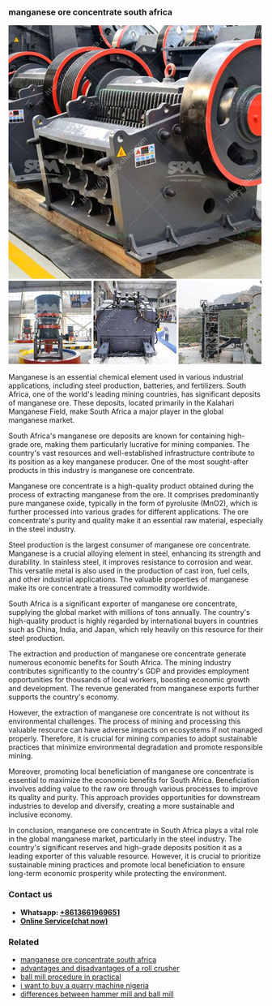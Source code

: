 <h3>manganese ore concentrate south africa</h3><img src='1706753838.jpg' alt=''><p>Manganese is an essential chemical element used in various industrial applications, including steel production, batteries, and fertilizers. South Africa, one of the world's leading mining countries, has significant deposits of manganese ore. These deposits, located primarily in the Kalahari Manganese Field, make South Africa a major player in the global manganese market.</p><p>South Africa's manganese ore deposits are known for containing high-grade ore, making them particularly lucrative for mining companies. The country's vast resources and well-established infrastructure contribute to its position as a key manganese producer. One of the most sought-after products in this industry is manganese ore concentrate.</p><p>Manganese ore concentrate is a high-quality product obtained during the process of extracting manganese from the ore. It comprises predominantly pure manganese oxide, typically in the form of pyrolusite (MnO2), which is further processed into various grades for different applications. The ore concentrate's purity and quality make it an essential raw material, especially in the steel industry.</p><p>Steel production is the largest consumer of manganese ore concentrate. Manganese is a crucial alloying element in steel, enhancing its strength and durability. In stainless steel, it improves resistance to corrosion and wear. This versatile metal is also used in the production of cast iron, fuel cells, and other industrial applications. The valuable properties of manganese make its ore concentrate a treasured commodity worldwide.</p><p>South Africa is a significant exporter of manganese ore concentrate, supplying the global market with millions of tons annually. The country's high-quality product is highly regarded by international buyers in countries such as China, India, and Japan, which rely heavily on this resource for their steel production.</p><p>The extraction and production of manganese ore concentrate generate numerous economic benefits for South Africa. The mining industry contributes significantly to the country's GDP and provides employment opportunities for thousands of local workers, boosting economic growth and development. The revenue generated from manganese exports further supports the country's economy.</p><p>However, the extraction of manganese ore concentrate is not without its environmental challenges. The process of mining and processing this valuable resource can have adverse impacts on ecosystems if not managed properly. Therefore, it is crucial for mining companies to adopt sustainable practices that minimize environmental degradation and promote responsible mining.</p><p>Moreover, promoting local beneficiation of manganese ore concentrate is essential to maximize the economic benefits for South Africa. Beneficiation involves adding value to the raw ore through various processes to improve its quality and purity. This approach provides opportunities for downstream industries to develop and diversify, creating a more sustainable and inclusive economy.</p><p>In conclusion, manganese ore concentrate in South Africa plays a vital role in the global manganese market, particularly in the steel industry. The country's significant reserves and high-grade deposits position it as a leading exporter of this valuable resource. However, it is crucial to prioritize sustainable mining practices and promote local beneficiation to ensure long-term economic prosperity while protecting the environment.</p><h3>Contact us</h3><ul><li><strong>Whatsapp:&nbsp;<a href="https://wa.me/8613661969651">+8613661969651</a></strong></li><li><a href="https://swt.shibang-china.com/?git&amp;zhl&amp;manganese ore concentrate south africa"><strong>Online Service(chat now)</strong></a></li></ul><h3>Related</h3><ul><li><a href='manganese ore concentrate south africa.md'>manganese ore concentrate south africa</a></li><li><a href='advantages and disadvantages of a roll crusher.md'>advantages and disadvantages of a roll crusher</a></li><li><a href='ball mill procedure in practical.md'>ball mill procedure in practical</a></li><li><a href='i want to buy a quarry machine nigeria.md'>i want to buy a quarry machine nigeria</a></li><li><a href='differences between hammer mill and ball mill.md'>differences between hammer mill and ball mill</a></li></ul>